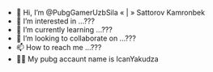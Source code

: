 - 👋 Hi, I’m @PubgGamerUzbSila «  |  » Sattorov Kamronbek
- 👀 I’m interested in ...???
- 🌱 I’m currently learning ...???
- 💞️ I’m looking to collaborate on ...???
- 📫 How to reach me ...???
- 👨‍🎨 My pubg accaunt name is IcanYakudza

<!---
PubgGamerUzbSila/PubgGamerUzbSila is a ✨ special ✨ repository because its `README.md` (this file) appears on your GitHub profile.
You can click the Preview link to take a look at your changes.
--->
